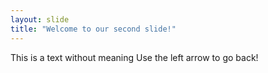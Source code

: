 ```yaml
---
layout: slide
title: "Welcome to our second slide!"
---
```

This is a text without meaning
Use the left arrow to go back!
